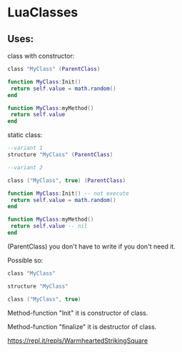# LuaClasses
## Uses:
class with constructor:
```lua
class "MyClass" (ParentClass)

function MyClass:Init()
 return self.value = math.random()
end

function MyClass:myMethod()
 return self.value
end
```
static class:
```lua
--variant 1
structure "MyClass" (ParentClass)

--variant 2

class ("MyClass", true) (ParentClass)

function MyClass:Init() -- not execute
 return self.value = math.random()
end

function MyClass:myMethod()
 return self.value -- nil
end
```
 (ParentClass) you don't have to write if you don't need it.

Possible so:
 ```lua
 class "MyClass" 
 
 structure "MyClass" 
 
 class ("MyClass", true)
```
Method-function "Init" it is constructor of class.

Method-function "finalize" it is destructor of class.

https://repl.it/repls/WarmheartedStrikingSquare
